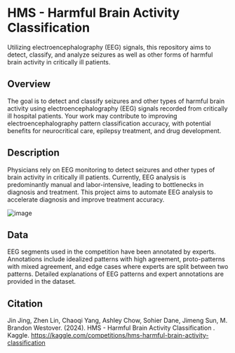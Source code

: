 # HMS - Harmful Brain Activity Classification
Utilizing electroencephalography (EEG) signals, this repository aims to detect, classify, and analyze seizures as well as other forms of harmful brain activity in critically ill patients.


## Overview
The goal is to detect and classify seizures and other types of harmful brain activity using electroencephalography (EEG) signals recorded from critically ill hospital patients. Your work may contribute to improving electroencephalography pattern classification accuracy, with potential benefits for neurocritical care, epilepsy treatment, and drug development.

## Description
Physicians rely on EEG monitoring to detect seizures and other types of brain activity in critically ill patients. Currently, EEG analysis is predominantly manual and labor-intensive, leading to bottlenecks in diagnosis and treatment. This project aims to automate EEG analysis to accelerate diagnosis and improve treatment accuracy.

![image](https://github.com/preciousrosekuss/hms-hbac/assets/102430666/4f86f9b4-16a9-48e6-a907-c57c048d05c3)


## Data
EEG segments used in the competition have been annotated by experts.
Annotations include idealized patterns with high agreement, proto-patterns with mixed agreement, and edge cases where experts are split between two patterns.
Detailed explanations of EEG patterns and expert annotations are provided in the dataset.


## Citation
Jin Jing, Zhen Lin, Chaoqi Yang, Ashley Chow, Sohier Dane, Jimeng Sun, M. Brandon Westover. (2024). HMS - Harmful Brain Activity Classification . Kaggle. https://kaggle.com/competitions/hms-harmful-brain-activity-classification
